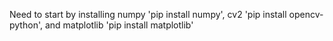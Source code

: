 Need to start by installing numpy 'pip install numpy', cv2 'pip install opencv-python', and matplotlib 'pip install matplotlib'
